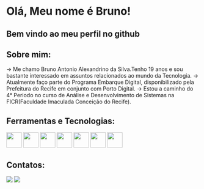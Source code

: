 # Olá, Meu nome é Bruno!
## Bem vindo ao meu perfil no github

## Sobre mim:
  -> Me chamo Bruno Antonio Alexandrino da Silva.Tenho 19 anos e sou bastante interessado em assuntos relacionados ao mundo da Tecnologia.
  -> Atualmente faço parte do Programa Embarque Digital, disponibilizado pela Prefeitura do Recife em conjunto com Porto Digital.
  -> Estou a caminho do 4° Periodo no curso de Análise e Desenvolvimento de Sistemas na FICR(Faculdade Imaculada Conceição do Recife).
## Ferramentas e Tecnologias:
  <img src="https://cdn.jsdelivr.net/gh/devicons/devicon/icons/csharp/csharp-original.svg" width="40" height="40" />  
  
  <img src="https://cdn.jsdelivr.net/gh/devicons/devicon/icons/dot-net/dot-net-original-wordmark.svg" width="40" height="40"/>

  <img src="https://cdn.jsdelivr.net/gh/devicons/devicon/icons/git/git-original.svg" width="40" height="40"/>
      
  <img src="https://cdn.jsdelivr.net/gh/devicons/devicon/icons/github/github-original.svg" width="40" height="40"/>
  
  <img src="https://cdn.jsdelivr.net/gh/devicons/devicon/icons/html5/html5-original.svg" width="40" height="40"/>
  
  <img src="https://cdn.jsdelivr.net/gh/devicons/devicon/icons/java/java-original-wordmark.svg" width="40" height="40"/>

  <img src="https://cdn.jsdelivr.net/gh/devicons/devicon/icons/mysql/mysql-original-wordmark.svg" width="40" height="40"/>
          
## Contatos:
  <div>
    <a href = "mailto:contato@brunoantonio.dev0016@gmail.com"><img loading="lazy" src="https://img.shields.io/badge/Gmail-D14836?style=for-the-badge&logo=gmail&logoColor=white" target="_blank"></a>
    <a href="https://www.linkedin.com/in/brunoantonioalexandrinodasilva" target="_blank"><img loading="lazy" src="https://img.shields.io/badge/-LinkedIn-%230077B5?style=for-the-badge&logo=linkedin&logoColor=white" target="_blank"></a>   
  </div>
